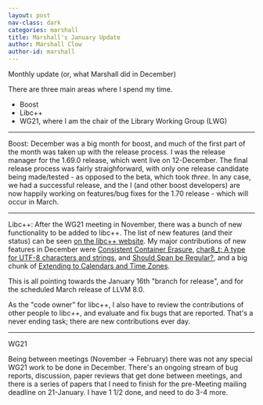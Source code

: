 ```yaml
---
layout: post
nav-class: dark
categories: marshall
title: Marshall's January Update
author: Marshall Clow
author-id: marshall
---
```


Monthly update (or, what Marshall did in December)

There are three main areas where I spend my time.

* Boost
* Libc++
* WG21, where I am the chair of the Library Working Group (LWG)

----
Boost:
December was a big month for boost, and much of the first part of the month was taken up with the release process. I was the release manager for the 1.69.0 release, which went live on 12-December. The final release process was fairly straighforward, with only one release candidate being made/tested - as opposed to the beta, which took _three_. In any case, we had a successful release, and the I (and other boost developers) are now happily working on features/bug fixes for the 1.70 release - which will occur in March.  

----
Libc++:
After the WG21 meeting in November, there was a bunch of new functionality to be added to libc++. The list of new features (and their status) can be seen [on the libc++ website](https://libcxx.llvm.org/cxx2a_status.html).  My major contributions of new features in December were [Consistent Container Erasure](https://wg21.link/P1209R0), [char8_t: A type for UTF-8 characters and strings](https://wg21.link/P0482), and [Should Span be Regular?](https://wg21.link/P1085R2), and a big chunk of [Extending <chrono> to Calendars and Time Zones](https://wg21.link/P0355R7).

This is all pointing towards the January 16th "branch for release", and for the scheduled March release of LLVM 8.0.

As the "code owner" for libc++, I also have to review the contributions of other people to libc++, and evaluate and fix bugs that are reported. That's a never ending task; there are new contributions ever day.

----
WG21

Being between meetings (November -> February) there was not any special WG21 work to be done in December. There's an ongoing stream of bug reports, discussion, paper reviews that get done between meetings, and there is a series of papers that I need to finish for the pre-Meeting mailing deadline on 21-January. I have 1 1/2 done, and need to do 3-4 more.
